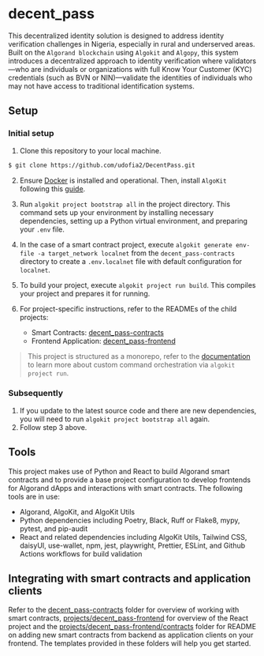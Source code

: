 # decent_pass

This decentralized identity solution is designed to address identity verification challenges in Nigeria, especially in rural and underserved areas. Built on the `Algorand blockchain` using `Algokit` and `Algopy`, this system introduces a decentralized approach to identity verification where validators—who are individuals or organizations with full Know Your Customer (KYC) credentials (such as BVN or NIN)—validate the identities of individuals who may not have access to traditional identification systems.

## Setup

### Initial setup
1. Clone this repository to your local machine.
```bash
$ git clone https://github.com/udofia2/DecentPass.git
```

2. Ensure [Docker](https://www.docker.com/) is installed and operational. Then, install `AlgoKit` following this [guide](https://github.com/algorandfoundation/algokit-cli#install).

3. Run `algokit project bootstrap all` in the project directory. This command sets up your environment by installing necessary dependencies, setting up a Python virtual environment, and preparing your `.env` file.
4. In the case of a smart contract project, execute `algokit generate env-file -a target_network localnet` from the `decent_pass-contracts` directory to create a `.env.localnet` file with default configuration for `localnet`.
5. To build your project, execute `algokit project run build`. This compiles your project and prepares it for running.
6. For project-specific instructions, refer to the READMEs of the child projects:
   - Smart Contracts: [decent_pass-contracts](projects/decent_pass-contracts/README.md)
   - Frontend Application: [decent_pass-frontend](projects/decent_pass-frontend/README.md)

> This project is structured as a monorepo, refer to the [documentation](https://github.com/algorandfoundation/algokit-cli/blob/main/docs/features/project/run.md) to learn more about custom command orchestration via `algokit project run`.

### Subsequently

1. If you update to the latest source code and there are new dependencies, you will need to run `algokit project bootstrap all` again.
2. Follow step 3 above.

## Tools

This project makes use of Python and React to build Algorand smart contracts and to provide a base project configuration to develop frontends for Algorand dApps and interactions with smart contracts. The following tools are in use:

- Algorand, AlgoKit, and AlgoKit Utils
- Python dependencies including Poetry, Black, Ruff or Flake8, mypy, pytest, and pip-audit
- React and related dependencies including AlgoKit Utils, Tailwind CSS, daisyUI, use-wallet, npm, jest, playwright, Prettier, ESLint, and Github Actions workflows for build validation



## Integrating with smart contracts and application clients

Refer to the [decent_pass-contracts](projects/decent_pass-contracts/README.md) folder for overview of working with smart contracts, [projects/decent_pass-frontend](projects/decent_pass-frontend/README.md) for overview of the React project and the [projects/decent_pass-frontend/contracts](projects/decent_pass-frontend/src/contracts/README.md) folder for README on adding new smart contracts from backend as application clients on your frontend. The templates provided in these folders will help you get started.

